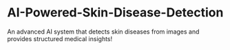 # AI-Powered-Skin-Disease-Detection
An advanced AI system that detects skin diseases from images and provides structured medical insights!
